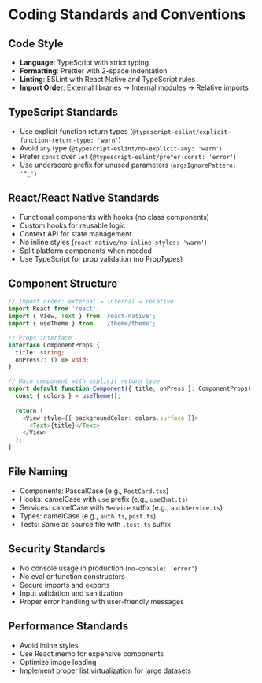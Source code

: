 # Coding Standards and Conventions

## Code Style
- **Language**: TypeScript with strict typing
- **Formatting**: Prettier with 2-space indentation
- **Linting**: ESLint with React Native and TypeScript rules
- **Import Order**: External libraries → Internal modules → Relative imports

## TypeScript Standards
- Use explicit function return types (`@typescript-eslint/explicit-function-return-type: 'warn'`)
- Avoid `any` type (`@typescript-eslint/no-explicit-any: 'warn'`)
- Prefer `const` over `let` (`@typescript-eslint/prefer-const: 'error'`)
- Use underscore prefix for unused parameters (`argsIgnorePattern: '^_'`)

## React/React Native Standards
- Functional components with hooks (no class components)
- Custom hooks for reusable logic
- Context API for state management
- No inline styles (`react-native/no-inline-styles: 'warn'`)
- Split platform components when needed
- Use TypeScript for prop validation (no PropTypes)

## Component Structure
```typescript
// Import order: external → internal → relative
import React from 'react';
import { View, Text } from 'react-native';
import { useTheme } from '../theme/theme';

// Props interface
interface ComponentProps {
  title: string;
  onPress?: () => void;
}

// Main component with explicit return type
export default function Component({ title, onPress }: ComponentProps): JSX.Element {
  const { colors } = useTheme();
  
  return (
    <View style={{ backgroundColor: colors.surface }}>
      <Text>{title}</Text>
    </View>
  );
}
```

## File Naming
- Components: PascalCase (e.g., `PostCard.tsx`)
- Hooks: camelCase with `use` prefix (e.g., `useChat.ts`)
- Services: camelCase with `Service` suffix (e.g., `authService.ts`)
- Types: camelCase (e.g., `auth.ts`, `post.ts`)
- Tests: Same as source file with `.test.ts` suffix

## Security Standards
- No console usage in production (`no-console: 'error'`)
- No eval or function constructors
- Secure imports and exports
- Input validation and sanitization
- Proper error handling with user-friendly messages

## Performance Standards
- Avoid inline styles
- Use React.memo for expensive components
- Optimize image loading
- Implement proper list virtualization for large datasets